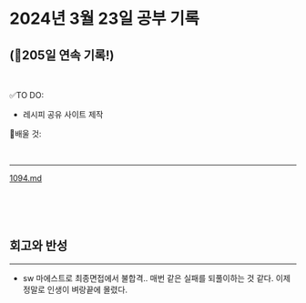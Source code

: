 # 2024년 3월 23일 공부 기록 
## (🚀205일 연속 기록!)

<br>

✅TO DO: 

- 레시피 공유 사이트 제작



💭배울 것:


<br>

---

[1094.md](..%2F..%2F..%2FAlgorithm%2FSolvedProblem%2F%EB%B9%84%ED%8A%B8%EB%A7%88%EC%8A%A4%ED%82%B9%2F%EC%8B%A4%EB%B2%84%2F1094%2F1094.md)


<br><br><br>





## 회고와 반성

---

- sw 마에스트로 최종면접에서 불합격.. 매번 같은 실패를 되풀이하는 것 같다. 
이제 정말로 인생이 벼랑끝에 몰렸다.